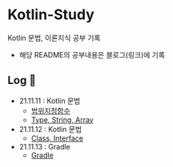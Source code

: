 # Kotlin-Study              
Kotlin 문법, 이론지식 공부 기록                                       
* 해당 README의 공부내용은 블로그(링크)에 기록                       

## Log 📝                
* 21.11.11 : Kotlin 문법          
  * [범위지정함수](https://hungseong.tistory.com/16?category=518366)           
  * [Type, String, Array](https://hungseong.tistory.com/17?category=518366)             
* 21.11.12 : Kotlin 문법          
  * [Class, Interface](https://hungseong.tistory.com/18?category=518366)        
* 21.11.13 : Gradle             
  * [Gradle](https://hungseong.tistory.com/19)              








